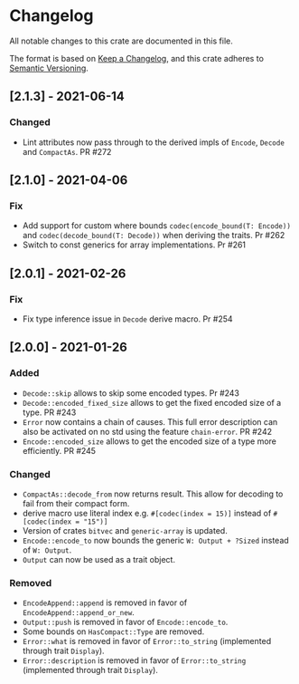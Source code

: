 # Changelog
All notable changes to this crate are documented in this file.

The format is based on [Keep a Changelog](https://keepachangelog.com/en/1.0.0/),
and this crate adheres to [Semantic Versioning](https://semver.org/spec/v2.0.0.html).

## [2.1.3] - 2021-06-14

### Changed
- Lint attributes now pass through to the derived impls of `Encode`, `Decode` and `CompactAs`. PR #272

## [2.1.0] - 2021-04-06

### Fix
- Add support for custom where bounds `codec(encode_bound(T: Encode))` and `codec(decode_bound(T: Decode))` when
deriving the traits. Pr #262
- Switch to const generics for array implementations. Pr #261

## [2.0.1] - 2021-02-26

### Fix
- Fix type inference issue in `Decode` derive macro. Pr #254

## [2.0.0] - 2021-01-26

### Added
- `Decode::skip` allows to skip some encoded types. Pr #243
- `Decode::encoded_fixed_size` allows to get the fixed encoded size of a type. PR #243
- `Error` now contains a chain of causes. This full error description can also be activated on
  no std using the feature `chain-error`. PR #242
- `Encode::encoded_size` allows to get the encoded size of a type more efficiently. PR #245

### Changed
- `CompactAs::decode_from` now returns result. This allow for decoding to fail from their compact
  form.
- derive macro use literal index e.g. `#[codec(index = 15)]` instead of `#[codec(index = "15")]`
- Version of crates `bitvec` and `generic-array` is updated.
- `Encode::encode_to` now bounds the generic `W: Output + ?Sized` instead of `W: Output`.
- `Output` can now be used as a trait object.

### Removed
- `EncodeAppend::append` is removed in favor of `EncodeAppend::append_or_new`.
- `Output::push` is removed in favor of `Encode::encode_to`.
- Some bounds on `HasCompact::Type` are removed.
- `Error::what` is removed in favor of `Error::to_string` (implemented through trait `Display`).
- `Error::description` is removed in favor of `Error::to_string` (implemented through trait `Display`).

